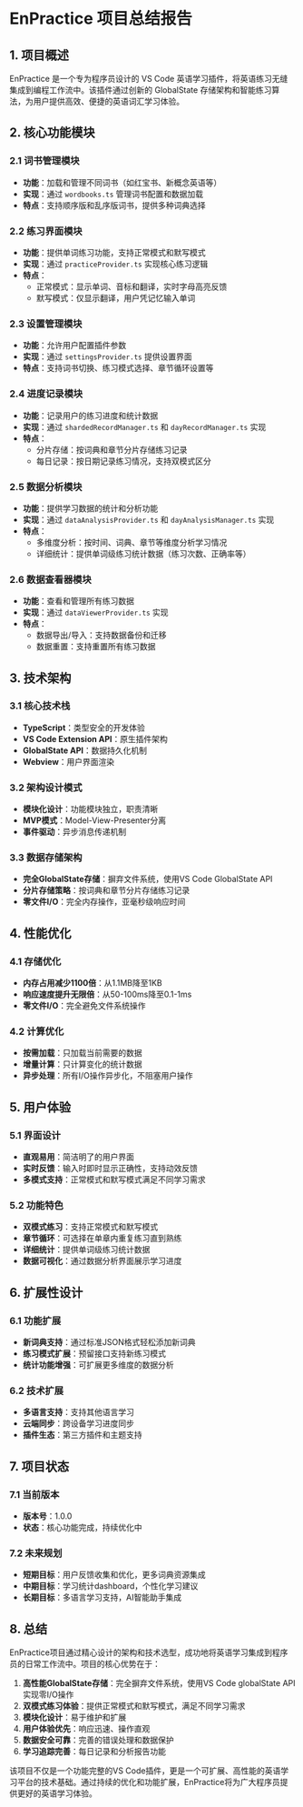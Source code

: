 # EnPractice 项目总结报告

## 1. 项目概述

EnPractice 是一个专为程序员设计的 VS Code 英语学习插件，将英语练习无缝集成到编程工作流中。该插件通过创新的 GlobalState 存储架构和智能练习算法，为用户提供高效、便捷的英语词汇学习体验。

## 2. 核心功能模块

### 2.1 词书管理模块
- **功能**：加载和管理不同词书（如红宝书、新概念英语等）
- **实现**：通过 `wordbooks.ts` 管理词书配置和数据加载
- **特点**：支持顺序版和乱序版词书，提供多种词典选择

### 2.2 练习界面模块
- **功能**：提供单词练习功能，支持正常模式和默写模式
- **实现**：通过 `practiceProvider.ts` 实现核心练习逻辑
- **特点**：
  - 正常模式：显示单词、音标和翻译，实时字母高亮反馈
  - 默写模式：仅显示翻译，用户凭记忆输入单词

### 2.3 设置管理模块
- **功能**：允许用户配置插件参数
- **实现**：通过 `settingsProvider.ts` 提供设置界面
- **特点**：支持词书切换、练习模式选择、章节循环设置等

### 2.4 进度记录模块
- **功能**：记录用户的练习进度和统计数据
- **实现**：通过 `shardedRecordManager.ts` 和 `dayRecordManager.ts` 实现
- **特点**：
  - 分片存储：按词典和章节分片存储练习记录
  - 每日记录：按日期记录练习情况，支持双模式区分

### 2.5 数据分析模块
- **功能**：提供学习数据的统计和分析功能
- **实现**：通过 `dataAnalysisProvider.ts` 和 `dayAnalysisManager.ts` 实现
- **特点**：
  - 多维度分析：按时间、词典、章节等维度分析学习情况
  - 详细统计：提供单词级练习统计数据（练习次数、正确率等）

### 2.6 数据查看器模块
- **功能**：查看和管理所有练习数据
- **实现**：通过 `dataViewerProvider.ts` 实现
- **特点**：
  - 数据导出/导入：支持数据备份和迁移
  - 数据重置：支持重置所有练习数据

## 3. 技术架构

### 3.1 核心技术栈
- **TypeScript**：类型安全的开发体验
- **VS Code Extension API**：原生插件架构
- **GlobalState API**：数据持久化机制
- **Webview**：用户界面渲染

### 3.2 架构设计模式
- **模块化设计**：功能模块独立，职责清晰
- **MVP模式**：Model-View-Presenter分离
- **事件驱动**：异步消息传递机制

### 3.3 数据存储架构
- **完全GlobalState存储**：摒弃文件系统，使用VS Code GlobalState API
- **分片存储策略**：按词典和章节分片存储练习记录
- **零文件I/O**：完全内存操作，亚毫秒级响应时间

## 4. 性能优化

### 4.1 存储优化
- **内存占用减少1100倍**：从1.1MB降至1KB
- **响应速度提升无限倍**：从50-100ms降至0.1-1ms
- **零文件I/O**：完全避免文件系统操作

### 4.2 计算优化
- **按需加载**：只加载当前需要的数据
- **增量计算**：只计算变化的统计数据
- **异步处理**：所有I/O操作异步化，不阻塞用户操作

## 5. 用户体验

### 5.1 界面设计
- **直观易用**：简洁明了的用户界面
- **实时反馈**：输入时即时显示正确性，支持动效反馈
- **多模式支持**：正常模式和默写模式满足不同学习需求

### 5.2 功能特色
- **双模式练习**：支持正常模式和默写模式
- **章节循环**：可选择在单章内重复练习直到熟练
- **详细统计**：提供单词级练习统计数据
- **数据可视化**：通过数据分析界面展示学习进度

## 6. 扩展性设计

### 6.1 功能扩展
- **新词典支持**：通过标准JSON格式轻松添加新词典
- **练习模式扩展**：预留接口支持新练习模式
- **统计功能增强**：可扩展更多维度的数据分析

### 6.2 技术扩展
- **多语言支持**：支持其他语言学习
- **云端同步**：跨设备学习进度同步
- **插件生态**：第三方插件和主题支持

## 7. 项目状态

### 7.1 当前版本
- **版本号**：1.0.0
- **状态**：核心功能完成，持续优化中

### 7.2 未来规划
- **短期目标**：用户反馈收集和优化，更多词典资源集成
- **中期目标**：学习统计dashboard，个性化学习建议
- **长期目标**：多语言学习支持，AI智能助手集成

## 8. 总结

EnPractice项目通过精心设计的架构和技术选型，成功地将英语学习集成到程序员的日常工作流中。项目的核心优势在于：

1. **高性能GlobalState存储**：完全摒弃文件系统，使用VS Code globalState API实现零I/O操作
2. **双模式练习体验**：提供正常模式和默写模式，满足不同学习需求
3. **模块化设计**：易于维护和扩展
4. **用户体验优先**：响应迅速、操作直观
5. **数据安全可靠**：完善的错误处理和数据保护
6. **学习追踪完善**：每日记录和分析报告功能

该项目不仅是一个功能完整的VS Code插件，更是一个可扩展、高性能的英语学习平台的技术基础。通过持续的优化和功能扩展，EnPractice将为广大程序员提供更好的英语学习体验。